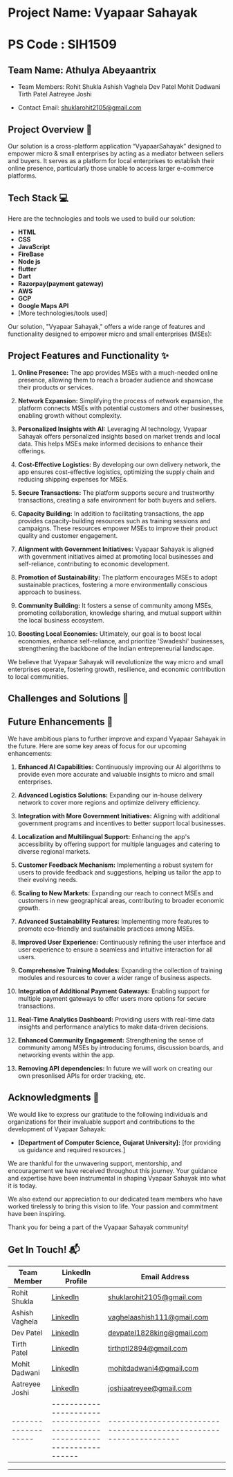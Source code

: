 # Project Name: Vyapaar Sahayak
# PS Code :  SIH1509

## Team Name: Athulya Abeyaantrix
- Team Members: Rohit Shukla
                Ashish Vaghela
                Dev Patel
                Mohit Dadwani
                Tirth Patel
                Aatreyee Joshi

- Contact Email: shuklarohit2105@gmail.com


## Project Overview 🚀
Our solution is a cross-platform application “VyapaarSahayak” designed to empower micro & small enterprises by acting as a mediator between sellers and buyers. It serves as a platform for local enterprises to establish their online presence, particularly those unable to access larger e-commerce platforms. 

## Tech Stack 💻

Here are the technologies and tools we used to build our solution:

* **HTML** 
* **CSS** 
* **JavaScript** 
* **FireBase** 
* **Node js** 
* **flutter**
* **Dart** 
* **Razorpay(payment gateway)** 
* **AWS**
* **GCP**
* **Google Maps API**
* [More technologies/tools used]

Our solution, "Vyapaar Sahayak," offers a wide range of features and functionality designed to empower micro and small enterprises (MSEs):

## Project Features and Functionality ✨

1. **Online Presence:** The app provides MSEs with a much-needed online presence, allowing them to reach a broader audience and showcase their products or services.

2. **Network Expansion:** Simplifying the process of network expansion, the platform connects MSEs with potential customers and other businesses, enabling growth without complexity.

3. **Personalized Insights with AI:** Leveraging AI technology, Vyapaar Sahayak offers personalized insights based on market trends and local data. This helps MSEs make informed decisions to enhance their offerings.

4. **Cost-Effective Logistics:** By developing our own delivery network, the app ensures cost-effective logistics, optimizing the supply chain and reducing shipping expenses for MSEs.

5. **Secure Transactions:** The platform supports secure and trustworthy transactions, creating a safe environment for both buyers and sellers.

6. **Capacity Building:** In addition to facilitating transactions, the app provides capacity-building resources such as training sessions and campaigns. These resources empower MSEs to improve their product quality and customer engagement.

7. **Alignment with Government Initiatives:** Vyapaar Sahayak is aligned with government initiatives aimed at promoting local businesses and self-reliance, contributing to economic development.

8. **Promotion of Sustainability:** The platform encourages MSEs to adopt sustainable practices, fostering a more environmentally conscious approach to business.

9. **Community Building:** It fosters a sense of community among MSEs, promoting collaboration, knowledge sharing, and mutual support within the local business ecosystem.

10. **Boosting Local Economies:** Ultimately, our goal is to boost local economies, enhance self-reliance, and prioritize 'Swadeshi' businesses, strengthening the backbone of the Indian entrepreneurial landscape.

We believe that Vyapaar Sahayak will revolutionize the way micro and small enterprises operate, fostering growth, resilience, and economic contribution to local communities.

## Challenges and Solutions 🧠

## Future Enhancements 🚧

We have ambitious plans to further improve and expand Vyapaar Sahayak in the future. Here are some key areas of focus for our upcoming enhancements:

1. **Enhanced AI Capabilities:** Continuously improving our AI algorithms to provide even more accurate and valuable insights to micro and small enterprises.

2. **Advanced Logistics Solutions:** Expanding our in-house delivery network to cover more regions and optimize delivery efficiency.

3. **Integration with More Government Initiatives:** Aligning with additional government programs and incentives to better support local businesses.

4. **Localization and Multilingual Support:** Enhancing the app's accessibility by offering support for multiple languages and catering to diverse regional markets.

5. **Customer Feedback Mechanism:** Implementing a robust system for users to provide feedback and suggestions, helping us tailor the app to their evolving needs.

6. **Scaling to New Markets:** Expanding our reach to connect MSEs and customers in new geographical areas, contributing to broader economic growth.

7. **Advanced Sustainability Features:** Implementing more features to promote eco-friendly and sustainable practices among MSEs.

8. **Improved User Experience:** Continuously refining the user interface and user experience to ensure a seamless and intuitive interaction for all users.

9. **Comprehensive Training Modules:** Expanding the collection of training modules and resources to cover a wider range of business aspects.

10. **Integration of Additional Payment Gateways:** Enabling support for multiple payment gateways to offer users more options for secure transactions.

11. **Real-Time Analytics Dashboard:** Providing users with real-time data insights and performance analytics to make data-driven decisions.

12. **Enhanced Community Engagement:** Strengthening the sense of community among MSEs by introducing forums, discussion boards, and networking events within the app.

13. **Removing API dependencies:** In future we will work on creating our own presonlised APIs for order tracking, etc.

## Acknowledgments 🙌

We would like to express our gratitude to the following individuals and organizations for their invaluable support and contributions to the development of Vyapaar Sahayak:

- **[Department of Computer Science, Gujarat University]:** [for providing us guidance and required resources.]

We are thankful for the unwavering support, mentorship, and encouragement we have received throughout this journey. Your guidance and expertise have been instrumental in shaping Vyapaar Sahayak into what it is today.

We also extend our appreciation to our dedicated team members who have worked tirelessly to bring this vision to life. Your passion and commitment have been inspiring.

Thank you for being a part of the Vyapaar Sahayak community!


## Get In Touch! 📬

| Team Member       | LinkedIn Profile                                                       | Email Address                                                    |
|-------------------|------------------------------------------------------------------------|------------------------------------------------------------------|
| Rohit Shukla      | [LinkedIn](https://www.linkedin.com/in/rohit-shukla-a8729124b/)        | [shuklarohit2105@gmail.com](mailto:shuklarohit2105@gmail.com)    |
| Ashish Vaghela    | [LinkedIn](https://www.linkedin.com/in/ashish-codejourney/)            | [vaghelaashish111@gmail.com](mailto:vaghelaashish111@gmail.com)  |
| Dev Patel         | [LinkedIn](https://www.linkedin.com/in/patel-dev-340877269)            | [devpatel1828king@gmail.com](mailto:devpatel1828king@gmail.com)  |
| Tirth Patel       | [LinkedIn](https://www.linkedin.com/in/tirth-patel-0a5a18257)          | [tirthptl2894@gmail.com](mailto:tirthptl2894@gmail.com)          |
| Mohit Dadwani     | [LinkedIn](https://www.linkedin.com/in/mohit-dadwani-3b9b72273)        | [mohitdadwani4@gmail.com](mailto:mohitdadwani4@gmail.com)        |
| Aatreyee Joshi    | [LinkedIn](https://www.linkedin.com/in/aatreyee-joshi-7b0515261)       | [joshiaatreyee@gmail.com](mailto:joshiaatreyee@gmail.com)        |
|-------------------|------------------------------------------------------------------------|------------------------------------------------------------------|








---


